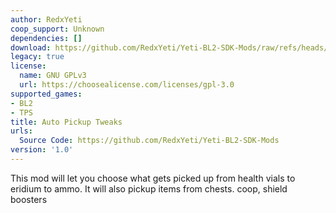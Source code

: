 ```yaml
---
author: RedxYeti
coop_support: Unknown
dependencies: []
download: https://github.com/RedxYeti/Yeti-BL2-SDK-Mods/raw/refs/heads/main/AutoPickupTweaks/AutoPickupTweaks.zip
legacy: true
license:
  name: GNU GPLv3
  url: https://choosealicense.com/licenses/gpl-3.0
supported_games:
- BL2
- TPS
title: Auto Pickup Tweaks
urls:
  Source Code: https://github.com/RedxYeti/Yeti-BL2-SDK-Mods
version: '1.0'
---
```

This mod will let you choose what gets picked up from health vials to eridium to ammo. It will also pickup items from chests.
coop, shield boosters